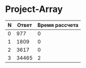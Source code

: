 # Project-Array
| N | Ответ | Время рассчета |
|-|-|-|
|0 | 977 | 0|
|1 | 1809 | 0|
|2 | 3617 | 0|
|3 | 34465 | 2|

